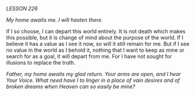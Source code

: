 *LESSON 226*

*My home awaits me. I will hasten there.*

If I so choose, I can depart this world entirely. It is not death which makes this possible, but it is change of mind about the purpose of the world. If I believe it has a value as I see it now, so will it still remain for me. But if I see no value in the world as I behold it, nothing that I want to keep as mine or search for as a goal, it will depart from me. For I have not sought for illusions to replace the truth.

_Father, my home awaits my glad return. Your arms are open, and I hear Your Voice. What need have I to linger in a place of vain desires and of broken dreams when Heaven can so easily be mine?_